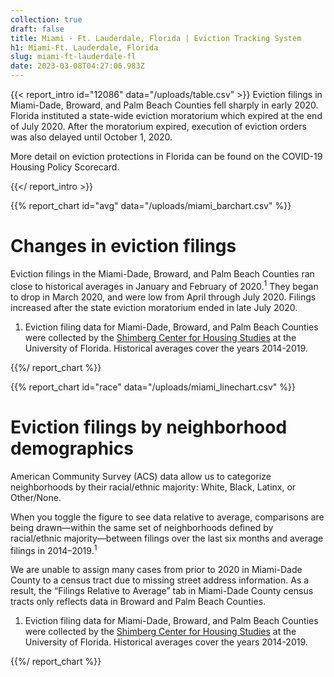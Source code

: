 ```yaml
---
collection: true
draft: false
title: Miami - Ft. Lauderdale, Florida | Eviction Tracking System
h1: Miami-Ft. Lauderdale, Florida
slug: miami-ft-lauderdale-fl
date: 2023-03-08T04:27:06.983Z
---
```

{{< report_intro id="12086" data="/uploads/table.csv" >}}
Eviction filings in Miami-Dade, Broward, and Palm Beach Counties fell sharply in early 2020. Florida instituted a state-wide eviction moratorium which expired at the end of July 2020. After the moratorium expired, execution of eviction orders was also delayed until October 1, 2020. 

More detail on eviction protections in Florida can be found on the COVID-19 Housing Policy Scorecard.

{{</ report_intro >}}


{{% report_chart id="avg" data="/uploads/miami_barchart.csv" %}}















# Changes in eviction filings

Eviction filings in the Miami-Dade, Broward, and Palm Beach Counties ran close to historical averages in January and February of 2020.<sup>1</sup> They began to drop in March 2020, and were low from April through July 2020. Filings increased after the state eviction moratorium ended in late July 2020.

1. Eviction filing data for Miami-Dade, Broward, and Palm Beach Counties were collected by the [Shimberg Center for Housing Studies](http://www.shimberg.ufl.edu/) at the University of Florida. Historical averages cover the years 2014-2019.















{{%/ report_chart %}}



{{% report_chart id="race" data="/uploads/miami_linechart.csv" %}}



# Eviction filings by neighborhood demographics

American Community Survey (ACS) data allow us to categorize neighborhoods by their racial/ethnic majority: White, Black, Latinx, or Other/None. 

When you toggle the figure to see data relative to average, comparisons are being drawn—within the same set of neighborhoods defined by racial/ethnic majority—between filings over the last six months and average filings in 2014–2019.<sup>1</sup>

We are unable to assign many cases from prior to 2020 in Miami-Dade County to a census tract due to missing street address information. As a result, the “Filings Relative to Average” tab in Miami-Dade County census tracts only reflects data in Broward and Palm Beach Counties. 

1. Eviction filing data for Miami-Dade, Broward, and Palm Beach Counties were collected by the [Shimberg Center for Housing Studies](http://www.shimberg.ufl.edu/) at the University of Florida. Historical averages cover the years 2014-2019.



{{%/ report_chart %}}